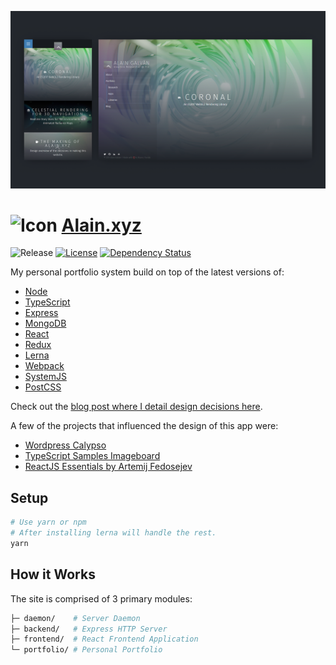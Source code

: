 [![Website Screenshot][website-img]][website-url]

# ![Icon](packages/frontend/assets/brand/icon.ico) [Alain.xyz](https://alain.xyz)

![Release][release-img]
[![License][license-img]][license-url]
[![Dependency Status][david-img]][david-url]

My personal portfolio system build on top of the latest versions of:

- [Node](https://nodejs.org/en/)
- [TypeScript](http://www.typescriptlang.org/)
- [Express](https://expressjs.com/)
- [MongoDB](http://mongodb.org/)
- [React](https://facebook.github.io/react/)
- [Redux](http://http://redux.js.org)
- [Lerna](https://lernajs.io/)
- [Webpack](https://webpack.js.org)
- [SystemJS](https://github.com/systemjs/systemjs)
- [PostCSS](https://github.com/postcss/postcss)

Check out the [blog post where I detail design decisions here](https://alain.xyz/blog/the-making-of-alain-xyz).

A few of the projects that influenced the design of this app were:

- [Wordpress Calypso](https://github.com/Automattic/wp-calypso)
- [TypeScript Samples Imageboard](https://github.com/Microsoft/TypeScriptSamples/tree/master/imageboard)
- [ReactJS Essentials by Artemij Fedosejev](https://github.com/fedosejev/react-essentials)

## Setup

```bash
# Use yarn or npm
# After installing lerna will handle the rest.
yarn
```

## How it Works

The site is comprised of 3 primary modules:

```bash
├─ daemon/    # Server Daemon
├─ backend/   # Express HTTP Server
├─ frontend/  # React Frontend Application
└─ portfolio/ # Personal Portfolio
```

[website-img]: brand/screenshots/branding-overview.png
[website-url]: https://alain.xyz
[release-img]: https://img.shields.io/badge/release-0.5.0-4dbfcc.svg?style=flat-square
[license-img]: http://img.shields.io/:license-mit-blue.svg?style=flat-square
[license-url]: https://opensource.org/licenses/MIT
[david-url]: https://david-dm.org/alaingalvan/alain.xyz
[david-img]: https://david-dm.org/alaingalvan/alain.xyz.svg?style=flat-square
[david-dev-url]: https://david-dm.org/alaingalvan/alain.xyz#info=devDependencies
[david-dev-img]: https://david-dm.org/alaingalvan/alain.xyz/dev-status.svg?style=flat-square
